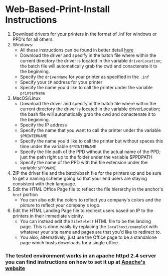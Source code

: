 # Web-Based-Print-Install Instructions
1. Download drivers for your printers in the format of .inf for windows or PPD's for all others.
2. Windows:
    * All these instructions can be found in better detail [here](http://www.tech-recipes.com/rx/45529/install-network-printers-via-batch-file-or-command-line-in-windows-78-and-server-2008/)
    * Download the driver and specify in the batch file where within the current directory the driver is located in the variable `driverLocation`; the batch file will automatically grab the cwd and conactenate it to the beginning.
    * Specify the `driverName` for your printer as specified in the `.inf`
    * Specify your `IP` address for your printer
    * Specify the name you'd like to call the printer under the variable `printerName`   
3. MacOS/Linux
    * Download the driver and specify in the batch file where within the current directory the driver is located in the variable driverLocation; the bash file will automatically grab the cwd and conactenate it to the beginning.
    * Specify the IP address
    * Specify the name that you want to call the printer under the variable `$PRINTERNAME`
    * Specify the name you'd like to call the printer but without spaces this time under the variable `$PRINTERNAME`
    * Specify the file path of the PPD without the actual name of the PPD; just the path right up to the folder under the variable $PPDPATH
    * Specify the name of the PPD with the file extension under the variable `$PPDNAME`
4. ZIP the driver file and the batch/bash file for the printers up and be sure to get a naming scheme going so that your end users are staying consistent with their language.
5. Edit the HTML Office Page file to reflect the file hierarchy in the anchor's `href` portion
    * You can also edit the colors to reflect you company's colors and the picture to reflect your company's logo.
6. Edit the HTML Landing Page file to redirect users based on IP to the printers in their immediate vicinity.
    * You can instead edit the `SiteSelect` HTML file to be the landing page. This is done easily by replacing the `localhost/exampleX` with whatever your site name and pages are that you'd like to redirect to.
    * You also, alternatively, just use the Office page to be a standalone page which hosts downloads for a single office.

### The tested environment works in an apache httpd 2.4 server you can find instructions on how to set it up at [Apache's website](https://www.apache.org)
